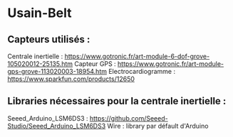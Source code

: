 # Usain-Belt

## Capteurs utilisés :

Centrale inertielle : https://www.gotronic.fr/art-module-6-dof-grove-105020012-25135.htm
Capteur GPS : https://www.gotronic.fr/art-module-gps-grove-113020003-18954.htm
Electrocardiogramme : https://www.sparkfun.com/products/12650

## Libraries nécessaires pour la centrale inertielle :

Seeed_Arduino_LSM6DS3 : https://github.com/Seeed-Studio/Seeed_Arduino_LSM6DS3
Wire : library par défault d'Arduino
